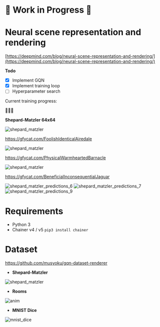 # :construction: Work in Progress :construction:

# Neural scene representation and rendering

[https://deepmind.com/blog/neural-scene-representation-and-rendering/](https://deepmind.com/blog/neural-scene-representation-and-rendering/)

**Todo**

- [x] Implement GQN
- [x] Implement training loop
- [ ] Hyperparameter search

Current training progress:

:thinking::thinking::thinking:

**Shepard-Matzler 64x64**

![shepard_matzler](https://thumbs.gfycat.com/FoolishIdenticalAiredale.webp)

https://gfycat.com/FoolishIdenticalAiredale

![shepard_matzler](https://thumbs.gfycat.com/PhysicalWarmheartedBarnacle.webp)

https://gfycat.com/PhysicalWarmheartedBarnacle

![shepard_matzler](https://thumbs.gfycat.com/BeneficialInconsequentialJaguar.webp)

https://gfycat.com/BeneficialInconsequentialJaguar

![shepard_matzler_predictions_6](https://user-images.githubusercontent.com/15250418/50263627-1953c980-045a-11e9-8924-a7f896f5fc7e.png)
![shepard_matzler_predictions_7](https://user-images.githubusercontent.com/15250418/50263631-21136e00-045a-11e9-87da-0cc2c529c609.png)
![shepard_matzler_predictions_9](https://user-images.githubusercontent.com/15250418/50263644-2c669980-045a-11e9-8574-d887c351f2ad.png)

# Requirements

- Python 3
- Chainer v4 / v5
    `pip3 install chainer`

# Dataset

https://github.com/musyoku/gqn-dataset-renderer

- **Shepard-Matzler**

![shepard_matzler](https://user-images.githubusercontent.com/15250418/47383748-53496d80-d740-11e8-8db8-e7a25bd1ad5c.gif)

- **Rooms**

![anim](https://user-images.githubusercontent.com/15250418/47347087-7e54a280-d6e9-11e8-93db-47dd2b4efaea.gif)

- **MNIST Dice**

![mnist_dice](https://user-images.githubusercontent.com/15250418/47478271-e4653500-d863-11e8-8d26-1b61cc34cc3b.gif)

